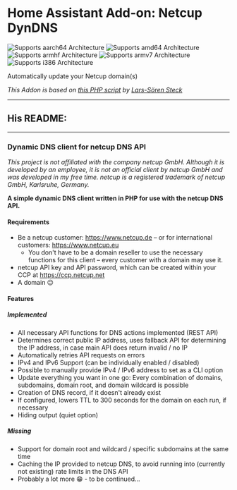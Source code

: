 # Home Assistant Add-on: Netcup DynDNS

![Supports aarch64 Architecture][aarch64-shield] ![Supports amd64 Architecture][amd64-shield] ![Supports armhf Architecture][armhf-shield] ![Supports armv7 Architecture][armv7-shield] ![Supports i386 Architecture][i386-shield]

Automatically update your Netcup domain(s)

_This Addon is based on [this PHP script](https://github.com/stecklars/dynamic-dns-netcup-api) by [Lars-Sören Steck](https://github.com/stecklars)_

[aarch64-shield]: https://img.shields.io/badge/aarch64-%3F-lightgrey.svg
[amd64-shield]:   https://img.shields.io/badge/amd64-yes-green.svg
[armhf-shield]:   https://img.shields.io/badge/armhf-%3F-lightgrey.svg
[armv7-shield]:   https://img.shields.io/badge/armv7-%3F-lightgrey.svg
[i386-shield]:    https://img.shields.io/badge/i386-%3F-lightgrey.svg

---

## His README:

---

### Dynamic DNS client for netcup DNS API
_This project is not affiliated with the company netcup GmbH. Although it is developed by an employee, it is not an official client by netcup GmbH and was developed in my free time._
_netcup is a registered trademark of netcup GmbH, Karlsruhe, Germany._

**A simple dynamic DNS client written in PHP for use with the netcup DNS API.**

#### Requirements
* Be a netcup customer: https://www.netcup.de – or for international customers: https://www.netcup.eu
  * You don't have to be a domain reseller to use the necessary functions for this client – every customer with a domain may use it.
* netcup API key and API password, which can be created within your CCP at https://ccp.netcup.net
* A domain 😉

#### Features
##### Implemented
* All necessary API functions for DNS actions implemented (REST API)
* Determines correct public IP address, uses fallback API for determining the IP address, in case main API does return invalid / no IP
* Automatically retries API requests on errors
* IPv4 and IPv6 Support (can be individually enabled / disabled)
* Possible to manually provide IPv4 / IPv6 address to set as a CLI option
* Update everything you want in one go: Every combination of domains, subdomains, domain root, and domain wildcard is possible
* Creation of DNS record, if it doesn't already exist
* If configured, lowers TTL to 300 seconds for the domain on each run, if necessary
* Hiding output (quiet option)

##### Missing
* Support for domain root and wildcard / specific subdomains at the same time
* Caching the IP provided to netcup DNS, to avoid running into (currently not existing) rate limits in the DNS API
* Probably a lot more 😁 - to be continued...